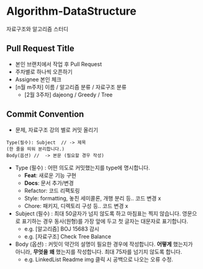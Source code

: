 # Algorithm-DataStructure
자료구조와 알고리즘 스터디


## Pull Request Title

- 본인 브랜치에서 작업 후 Pull Request
- 주차별로 하나씩 오픈하기
- Assignee 본인 체크
- [n월 m주차] 이름 / 알고리즘 분류 / 자료구조 분류
    - [2월 3주차] dajeong / Greedy / Tree
    

## Commit Convention

- 문제, 자료구조 강의 별로 커밋 올리기

```
Type(필수): Subject  // -> 제목 
(한 줄을 띄워 분리합니다.)
Body(옵션) //  -> 본문 (필요할 경우 작성)
```

- Type (필수)
: 어떤 의도로 커밋했는지를 type에 명시합니다.
    - **Feat**: 새로운 기능 구현
    - **Docs**: 문서 추가/변경
    - Refactor: 코드 리팩토링
    - Style: formatting, 놓친 세미콜론, 개행 분리 등.. 코드 변경 x
    - Chore: 패키지, 디렉토리 구성 등.. 코드 변경 x
- Subject (필수)
: 최대 50글자가 넘지 않도록 하고 마침표는 찍지 않습니다. 영문으로 표기하는 경우 동사(원형)를 가장 앞에 두고 첫 글자는 대문자로 표기합니다.
    - e.g. [알고리즘] BOJ 15683 감시
    - e.g. [자료구조] Check Tree Balance
- Body (옵션)
: 커밋이 약간의 설명이 필요한 경우에 작성합니다. **어떻게** 했는지가 아니라, **무엇을** **왜** 했는지를 작성합니다. 최대 75자를 넘기지 않도록 합니다.
    - e.g. LinkedList Readme img 클릭 시 공백으로 나오는 오류 수정.
